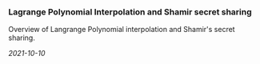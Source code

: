 ### Lagrange Polynomial Interpolation and Shamir secret sharing
Overview of Langrange Polynomial interpolation and Shamir's secret sharing.

*2021-10-10*
